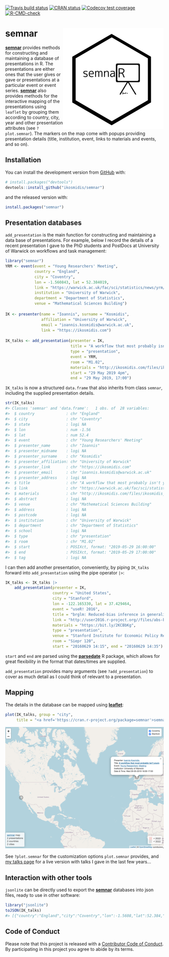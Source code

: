 
<!-- badges: start -->

[![Travis build
status](https://travis-ci.org/ikosmidis/semnar.svg?branch=master)](https://travis-ci.org/ikosmidis/semnar)
[![CRAN
status](https://www.r-pkg.org/badges/version/semnar)](https://cran.r-project.org/package=semnar)
[![Codecov test
coverage](https://codecov.io/gh/ikosmidis/semnar/branch/master/graph/badge.svg)](https://app.codecov.io/gh/ikosmidis/semnar?branch=master)
[![R-CMD-check](https://github.com/ikosmidis/semnar/actions/workflows/R-CMD-check.yaml/badge.svg)](https://github.com/ikosmidis/semnar/actions/workflows/R-CMD-check.yaml)
<!-- badges: end -->

# semnar <img src="https://github.com/ikosmidis/semnar/blob/develop/inst/art/semnar_hex.svg" width="320" align="right">

[**semnar**](https://github.com/ikosmidis/semnar) provides methods for
constructing and maintaining a database of presentations in R. The
presentations are either ones that the user gives or gave or
presentations at a particular event or event series.
[**semnar**](https://github.com/ikosmidis/semnar) also provides methods
for the interactive mapping of the presentations using `leaflet` by
grouping them according to country, city, year and other presentation
attributes (see `?plot.semnar`). The markers on the map come with popups
providing presentation details (title, institution, event, links to
materials and events, and so on).

## Installation

You can install the development version from
[GitHub](https://github.com/) with:

``` r
# install.packages("devtools")
devtools::install_github("ikosmidis/semnar")
```

and the released version with:

``` r
install.packages("semnar")
```

## Presentation databases

`add_presentation` is the main function for constructing and maintaining
a data base of presentations. For example, below I record the details of
a recent presentation I gave to the PhD students and PostDocs at
University of Warwick on workflows and task management:

``` r
library("semnar")
YRM <- event(event = "Young Researchers' Meeting",
             country = "England",
             city = "Coventry",
             lon = -1.560843, lat = 52.384019,
             link = "https://warwick.ac.uk/fac/sci/statistics/news/yrm/",
             institution = "University of Warwick",
             department = "Department of Statistics",
             venue = "Mathematical Sciences Building")

IK <- presenter(name = "Ioannis", surname = "Kosmidis",
                affiliation = "University of Warwick",
                email = "ioannis.kosmidis@warwick.ac.uk",
                link = "https://ikosmidis.com")

IK_talks <- add_presentation(presenter = IK,
                             title = "A workflow that most probably isn't yours",
                             type = "presentation",
                             event = YRM,
                             room = "M1.02",
                             materials = "http://ikosmidis.com/files/ikosmidis_YRM_2019.pdf",
                             start = "29 May 2019 4pm",
                             end = "29 May 2019, 17:00")
```

`IK_talks` is now a structured `data.frame` that also inherits from
class `semnar`, including the supplied presentation details.

``` r
str(IK_talks)
#> Classes 'semnar' and 'data.frame':   1 obs. of  28 variables:
#>  $ country              : chr "England"
#>  $ city                 : chr "Coventry"
#>  $ state                : logi NA
#>  $ lon                  : num -1.56
#>  $ lat                  : num 52.4
#>  $ event                : chr "Young Researchers' Meeting"
#>  $ presenter_name       : chr "Ioannis"
#>  $ presenter_midname    : logi NA
#>  $ presenter_surname    : chr "Kosmidis"
#>  $ presenter_affiliation: chr "University of Warwick"
#>  $ presenter_link       : chr "https://ikosmidis.com"
#>  $ presenter_email      : chr "ioannis.kosmidis@warwick.ac.uk"
#>  $ presenter_address    : logi NA
#>  $ title                : chr "A workflow that most probably isn't yours"
#>  $ link                 : chr "https://warwick.ac.uk/fac/sci/statistics/news/yrm/"
#>  $ materials            : chr "http://ikosmidis.com/files/ikosmidis_YRM_2019.pdf"
#>  $ abstract             : logi NA
#>  $ venue                : chr "Mathematical Sciences Building"
#>  $ address              : logi NA
#>  $ postcode             : logi NA
#>  $ institution          : chr "University of Warwick"
#>  $ department           : chr "Department of Statistics"
#>  $ school               : logi NA
#>  $ type                 : chr "presentation"
#>  $ room                 : chr "M1.02"
#>  $ start                : POSIXct, format: "2019-05-29 16:00:00"
#>  $ end                  : POSIXct, format: "2019-05-29 17:00:00"
#>  $ tag                  : logi NA
```

I can then add another presentation, conveniently, by piping `IK_talks`
forward into `add_presentation` using the pipe operator `|>`:

``` r
IK_talks <- IK_talks |>
    add_presentation(presenter = IK,
                     country = "United States",
                     city = "Stanford",
                     lon = -122.165330, lat = 37.429464,
                     event = "useR! 2016",
                     title = "brglm: Reduced-bias inference in generalized linear models",
                     link = "http://user2016.r-project.org//files/abs-book.pdf",
                     materials = "https://bit.ly/2KCBbKg",
                     type = "presentation", 
                     venue = "Stanford Institute for Economic Policy Research",
                     room = "Siepr 120",
                     start = "20160629 14:15", end = "20160629 14:35")
```

`start` and `end` are parsed using the
[**parsedate**](https://cran.r-project.org/package=parsedate) R package,
which allows for great flexibility in the format that dates/times are
supplied.

`add_presentation` provides many arguments (see `?add_presentation`) to
cover as much detail as I could think of relevant to a presentation.

## Mapping

The details in the database can be mapped using
[**leaflet**](https://cran.r-project.org/package=leaflet):

``` r
plot(IK_talks, group = "city",
     title = "<a href='https://cran.r-project.org/package=semnar'>semnar</a> map")
```

![](https://github.com/ikosmidis/semnar/blob/master/inst/README_files/IK_talks.png)

See `?plot.semnar` for the customization options `plot.semnar` provides,
and [my talks page](http://ikosmidis.com/talks) for a live version with
talks I gave in the last few years…

## Interaction with other tools

`jsonlite` can be directly used to export the
[**semnar**](https://github.com/ikosmidis/semnar) databases into json
files, ready to use in other software:

``` r
library("jsonlite")
toJSON(IK_talks)
#> [{"country":"England","city":"Coventry","lon":-1.5608,"lat":52.384,"event":"Young Researchers' Meeting","presenter_name":"Ioannis","presenter_surname":"Kosmidis","presenter_affiliation":"University of Warwick","presenter_link":"https://ikosmidis.com","presenter_email":"ioannis.kosmidis@warwick.ac.uk","title":"A workflow that most probably isn't yours","link":"https://warwick.ac.uk/fac/sci/statistics/news/yrm/","materials":"http://ikosmidis.com/files/ikosmidis_YRM_2019.pdf","venue":"Mathematical Sciences Building","institution":"University of Warwick","department":"Department of Statistics","type":"presentation","room":"M1.02","start":"2019-05-29 16:00:00","end":"2019-05-29 17:00:00"},{"country":"United States","city":"Stanford","lon":-122.1653,"lat":37.4295,"event":"useR! 2016","presenter_name":"Ioannis","presenter_surname":"Kosmidis","presenter_affiliation":"University of Warwick","presenter_link":"https://ikosmidis.com","presenter_email":"ioannis.kosmidis@warwick.ac.uk","title":"brglm: Reduced-bias inference in generalized linear models","link":"http://user2016.r-project.org//files/abs-book.pdf","materials":"https://bit.ly/2KCBbKg","venue":"Stanford Institute for Economic Policy Research","type":"presentation","room":"Siepr 120","start":"2016-06-29 14:15:00","end":"2016-06-29 14:35:00"}]
```

## Code of Conduct

Please note that this project is released with a [Contributor Code of
Conduct](https://github.com/ikosmidis/semnar/blob/master/CONDUCT.md). By
participating in this project you agree to abide by its terms.
